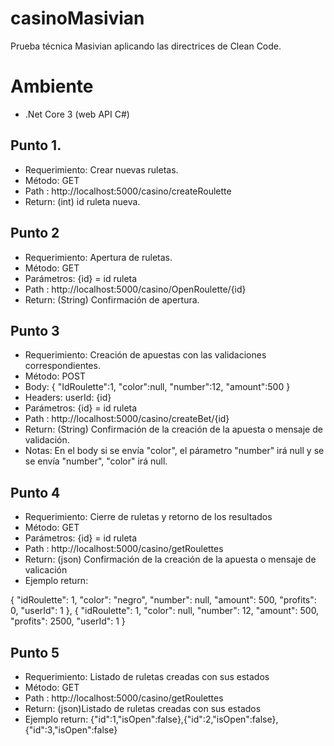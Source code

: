 # casinoMasivian
Prueba técnica Masivian aplicando las directrices de Clean Code.

# Ambiente

- .Net Core 3 (web API C#)


## Punto 1.

- Requerimiento: Crear nuevas ruletas. 
- Método: GET
- Path : http://localhost:5000/casino/createRoulette
- Return: (int) id ruleta nueva. 

## Punto 2

- Requerimiento: Apertura de ruletas. 
- Método: GET
- Parámetros: {id} = id ruleta 
- Path : http://localhost:5000/casino/OpenRoulette/{id}
- Return: (String) Confirmación de apertura.  

## Punto 3

- Requerimiento: Creación de apuestas con las validaciones correspondientes.
- Método: POST
- Body: 
{ 
  "IdRoulette":1,
  "color":null,
  "number":12,
  "amount":500
}
- Headers: userId: {id} 
- Parámetros: {id} = id ruleta 
- Path : http://localhost:5000/casino/createBet/{id}
- Return: (String) Confirmación de la creación de la apuesta o mensaje de validación.
- Notas: En el body si se envía "color", el párametro "number" irá null y se se envía "number", "color" irá null. 

## Punto 4

- Requerimiento: Cierre de ruletas y retorno de los resultados 
- Método: GET
- Parámetros: {id} = id ruleta 
- Path : http://localhost:5000/casino/getRoulettes
- Return: (json) Confirmación de la creación de la apuesta o mensaje de valicación 
- Ejemplo  return: 

{
"idRoulette": 1,
"color": "negro",
"number": null,
"amount": 500,
"profits": 0,
"userId": 1
},
{
"idRoulette": 1,
"color": null,
"number": 12,
"amount": 500,
"profits": 2500,
"userId": 1
}

## Punto 5

- Requerimiento: Listado de ruletas creadas con sus estados
- Método: GET
- Path : http://localhost:5000/casino/getRoulettes
- Return: (json)Listado de ruletas creadas con sus estados
- Ejemplo  return: 
{"id":1,"isOpen":false},{"id":2,"isOpen":false},{"id":3,"isOpen":false}









